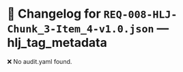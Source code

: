 # 📝 Changelog for `REQ-008-HLJ-Chunk_3-Item_4-v1.0.json` — **hlj_tag_metadata**

❌ No audit.yaml found.
